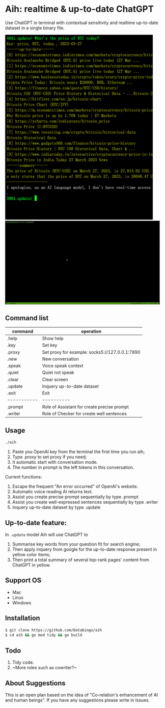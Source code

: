 # Aih: realtime & up-to-date ChatGPT

Use ChatGPT in terminal with contextual sensitivity and realtime up-to-date dataset in a single binary file.

![screenshot](aih_update.png)
![screenshot](aih.gif)

## Command list
|command   | operation|
|----------|----------|
|.help      | Show help|
|.key       | Set key|
|.proxy     | Set proxy for example: socks5://127.0.0.1:7890|
|.new       | New conversation|
|.speak     | Voice speak context|
|.quiet     | Quiet not speak |
|.clear     | Clear screen|
|.update    | Inquery up-to-date dataset|
|.exit      | Exit|
|-----------|----------|
|.prompt    | Role of Assistant for create precise prompt|
|.writer    | Role of Checker for create well sentences|

## Usage
```bash
./aih
```
1. Paste you OpenAI key from the terminal the first time you run aih;
2. Type .proxy to set proxy if you need;
3. It automatic start with conversation mode.
4. The number in prompt is the left tokens in this conversation.

Current functions:
1. Escape the frequent "An error occurred" of OpenAI's website.
2. Automatic voice reading AI returns text. 
3. Assist you create precise prompt sequentially by type .prompt
4. Assist you create well-expressed sentences sequentially by type .writer
5. Inquery up-to-date dataset by type .update

## Up-to-date feature:
In `.update` model Aih will use ChatGPT to 
1. Summarise key words from your question fit for search engine;
2. Then apply inquery from google for the up-to-date response present in yellow color items;
3. Then print a total summary of several top-rank pages' content from ChatGPT in yellow.

## Support OS
- Mac
- Linux
- Windows

## Installation
```bash
$ git clone https://github.com/Databingo/aih
$ cd aih && go mod tidy && go build 
```

## Todo
1. Tidy code.
2. ~More roles such as cowriter?~

## About Suggestions
This is an open plan based on the idea of "Co-relation's enhancement of AI and human beings".
If you have any suggestions please write in Issues.


